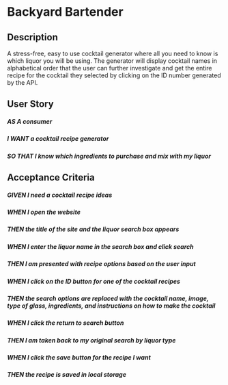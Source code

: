 # Backyard Bartender

## Description
A stress-free, easy to use cocktail generator where all you need to know is which liquor you will be using. The generator will display cocktail names in alphabetical order that the user can further investigate and get the entire recipe for the cocktail they selected by clicking on the ID number generated by the API.

## User Story
##### AS A consumer
##### I WANT a cocktail recipe generator
##### SO THAT I know which ingredients to purchase and mix with my liquor


## Acceptance Criteria
##### GIVEN I need a cocktail recipe ideas
##### WHEN I open the website
##### THEN the title of the site and the liquor search box appears
##### WHEN I enter the liquor name in the search box and click search
##### THEN I am presented with recipe options based on the user input
##### WHEN I click on the ID button for one of the cocktail recipes
##### THEN the search options are replaced with the cocktail name, image, type of glass, ingredients, and instructions on how to make the cocktail
##### WHEN I click the return to search button
##### THEN I am taken back to my original search by liquor type
##### WHEN I click the save button for the recipe I want
##### THEN the recipe is saved in local storage
